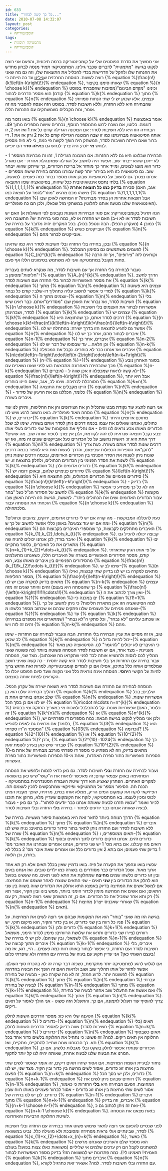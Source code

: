 ```yaml
---
id: 633
title: "כל כך קשה לבחור..."
date: 2010-07-08 14:32:07
layout: post
categories: 
  - קומבינטוריקה
tags: 
  - מתמטיקה תיכונית
  - קומבינטוריקה
---
```

אני ממשיך את סדרת הפוסטים שלי על קומבינטוריקה ברמה תיכונית, והפעם אני רוצה לנקוט בגישה "מתמטית" לדברים שכבר גילינו. המתמטיקאי תמיד מנסה לבחון מחדש את ההנחות שלו ולהקל על הדרישות בכדי להכליל את התוצאות שלו, וזה גם מה שאני רוצה לעשות. הנוסחה המרכזית ש<a href="http://www.gadial.net/2010/06/20/combinatorics_intro/">גילינו</a> עד כה הייתה כי {% equation %}\frac{n!}{k!\left(n-k\right)!}{% endequation %}, שאותו סימנו בקיצור {% equation %}{n \choose k}{% endequation %} וכינינו "מקדם הבינום"(מסיבות שהסברתי בפוסט קודם) הוא מספר הדרכים לבחור {% equation %}k{% endequation %} מתוך {% equation %}n{% endequation %} עצמים. אלא שכאן יש לי שתי הנחות סמויות: שהבחירה היא ללא החזרה, וללא חשיבות לסדר. בפוסט הזה אנסה להסביר מה זה אומר, ומה מקבלים כשמשחקים עם ההנחות הללו.

בואו נזכור מה {% equation %}{n \choose k}{% endequation %} אומר באמצעות דוגמה: בלוטו, אם נשכח לרגע מהמספר הנוסף, נבחרים שישה מספרים מתוך 49. הבחירה הזו היא ללא חשיבות לסדר: אם המכונה הגרילה קודם כל את 1 ואז את 2, זו אותה הסיטואציה מבחינתנו כמו זו שבה המכונה הגרילה קודם כל את 2 ורק אז את 1. די ברור שאם הייתה חשיבות לסדר, המשחק היה הופך לקשה פי כמה, כי לא היה מספיק לנחש <strong>מי</strong> יזכה; היה צריך לנחש גם <strong>באיזה סדר</strong> הם יופיעו.

הבחירה שבלוטו היא גם ללא החזרות: אם המכונה הגרילה 1, זהו זה מבחינת המספר 1 - לא ייתכן שהוא ייבחר שוב. אפשר היה לחשוב על הגרלה שמתנהלת אחרת - אם מוגרל כדור הוא מוצג לצופים, ומייד אחר כך מוחזר אל בריכת הכדורים, כך שייתכן שהוא ייבחר שוב. גם סיטואציה כזו היא בבירור יותר קשה עבורנו מסתם בחירת שישה מספרים - אנחנו נצטרך גם לחשוב על סיטואציות שבהן אותו מספר נבחר כמה פעמים. למעשה, בלתי נתפס אינטואיטיבית ככל שיהיה, בסיטואציה שכזו התוצאה {% equation %}1,1,1,1,1,1{% endequation %} סבירה <strong>בדיוק כמו כל תוצאה אחרת</strong> (אגב, האם מישהו מכם מרגיש "מוזר"להמר על תוצאה כמו {% equation %}1,1,1,1,1,1{% endequation %} אבל תוצאות אחרות הן בסדר מבחינתו? זו המחשה לאופן שבו האינטואיציה שלנו מטעה אותנו לחלוטין במשחקי מזל שכאלו, ולכן הם כה פופולריים).

הנה תרגיל בקומבינטוריקה: אם סוגי הבחירות השונות נקבעים לפי השאלות א) האם יש חשיבות לסדר או לא ו-ב) האם יש החזרה או לא, כמה סוגי בחירות יש? התשובה היא כמובן 4 (מעקרון הכפל). הבה ונטפל בכולן. בכל המקרים יהיה מדובר על בחירה של {% equation %}k{% endequation %} אובייקטים כשיש {% equation %}n{% endequation %} אובייקטים לבחור מהם.

ובכן, בחירה בלי החזרה ובלי חשיבות לסדר היא כמו שראינו {% equation %}{n \choose k}{% endequation %}. לפעמים משתמשים גם בסימון המבלבל {% equation %}C_{n}^{k}{% endequation %} וקוראים לזה "צירופים", אך זה הרבה פחות מקובל במתמטיקה ואני לא משתמש בסימונים הללו אף פעם.

נעבור לבחירה בלי החזרה אך עם חשיבות לסדר, מה שנקרא לעתים בעברית "חליפות"ומסומן ב-{% equation %}A_{n}^{k}{% endequation %}. הדרך לחשב את מספר האפשרויות לבחור בלי החזרה ועם חשיבות לסדר {% equation %}k{% endequation %} מתוך {% equation %}n{% endequation %} עצמים היא פשוטה למדי כי אפשר לחשוב עליה כתהליך דו-שלבי: קודם כל נבחר {% equation %}k{% endequation %} עצמים מתוך ה-{% equation %}n{% endequation %} בלי חשיבות לסדר, ואז נבחר את האופן שבו "מסדרים"אותם. כבר ראינו שיש {% equation %}{n \choose k}{% endequation %} אפשרויות לבחור את העצמים בלי חשיבות לסדר, ושבהינתן {% equation %}k{% endequation %} עצמים יש {% equation %}k!{% endequation %} דרכים לסדר אותם, כך שהתוצאה היא {% equation %}{n \choose k}k!=\frac{n!}{k!\left(n-k\right)!}k!=\frac{n!}{\left(n-k\right)!}{% endequation %}. אפשר גם להגיע לתוצאה הזו בדרך ישירה: בהתחלה יש לנו {% equation %}n{% endequation %} איברים לבחור מהם, אחר כך יש לנו {% equation %}n-1{% endequation %} איברים, אחר כך {% equation %}n-2{% endequation %} וכן הלאה... עד שבסופו של דבר יש לנו {% equation %}n-k{% endequation %} איברים ואז אנחנו כבר לא בוחרים. נקבל את המכפלה {% equation %}n\cdot\left(n-1\right)\cdot\left(n-2\right)\cdots\left(n-k+1\right){% endequation %} (ה-{% equation %}+1{% endequation %} בסוגר האחרון נובע מכך שהבחירה האחרונה מתבצעת רגע לפני שאנו נשארים עם {% equation %}n-k{% endequation %} איברים) - לא קשה לראות שמכפלה זו אכן שווה ל-{% equation %}\frac{n!}{\left(n-k\right)!}{% endequation %}, אבל היא יותר מסורבלת לכתיבה. שימו לב, אגב, שאם היינו בוחרים {% equation %}k=n{% endequation %} היינו מקבלים את התוצאה {% equation %}n!{% endequation %} - כלומר, הכללנו גם את הרעיון של סידור {% equation %}n{% endequation %} איברים בשורה.

אני רוצה להציג עוד נקודת מבט שתכליל הן את הצירופים והן את החליפות, ותיתן לנו עוד נוסחה מאוד פופולרית. בואו נחשוב לרגע שיש לנו {% equation %}n{% endequation %} כדורים, ש-{% equation %}k{% endequation %} מתוכם אדומים והיתר כחולים, ואנחנו שואלים את עצמו בכמה דרכים ניתן לסדר אותם בשורה. שימו לב שכל הכדורים מאותו צבע נראים לנו זהים - אם נחליף את המקומות של שני כדורים בעלי אותו צבע נקבל תוצאה שנראית לנו זהה לקודמת, ולכן אין צורך לספור אותה שוב. מה עושים? דרך אחת היא זו: ראשית נחשוב על כל הכדורים כעל אובייקטים שונים זה מזה, ואז יש {% equation %}n!{% endequation %} דרכים שונות לסדר אותם בשורה. כעת צריך "לתקן"את הספירות הכפולות שביצענו, והדרך לעשות זאת היא לספור בכמה דרכים שונות ניתן לשנות את הסדר הפנימי בין הכדורים האדומים, ובכמה דרכים שונות ניתן לשנות את הסדר הפנימי בין הכדורים הכחולים, ולחלק בתוצאה זו. יש {% equation %}k{% endequation %} כדורים אדומים ולכן {% equation %}k!{% endequation %} סידורים פנימיים שלהם, ובאופן דומה יש {% equation %}\left(n-k\right)!{% endequation %} סידורים פנימיים של הכדורים הכחולים, ולכן התוצאה היא {% equation %}\frac{n!}{k!\left(n-k!\right)}{% endequation %} - בדיוק {% equation %}{n \choose k}{% endequation %} וזה לא כל כך מפתיע כי אפשר לחשוב על הסידור הנ"ל כעל "בחר {% equation %}k{% endequation %} מקומות עבור הכדורים האדומים ושים את הכחולים ביתר". למעשה, הגישה הזו הייתה האופן שבו הוכחתי את הנוסחה עבור {% equation %}{n \choose k}{% endequation %} מלכתחילה.

כעת להכללה המבוקשת - מה קורה אם יש לי כדורים אדומים, ירוקים, צהובים וכחולים? ומה אם יש עוד צבעים? באופן כללי אפשר לחשוב על כך ש-{% equation %}n{% endequation %} האיברים מתחלקים לקבוצות, כך שמספרי האיברים בקבוצות הם {% equation %}k_{1},k_{2},\dots,k_{t}{% endequation %}. קבוצה יכולה להכיל גם איבר בודד; לכן אנחנו יכולים להניח שה-{% equation %}k{% endequation %}-ים מתארים את כל האיברים, כלומר מתקיים {% equation %}n=k_{1}+k_{2}+\dots+k_{t}{% endequation %}. על פי אותו הגיון שתיארתי קודם, מספר הסידורים האפשריים בשורה של האיברים הללו, כשאנחנו מתעלמים מהסידורים הפנימיים בין איברים מאותו צבע, הוא {% equation %}\frac{n!}{k_{1}!k_{2}!\cdots k_{t}!}{% endequation %}. שימו לב ש-{% equation %}{n \choose k}{% endequation %} מתאים למקרה בו יש לנו בדיוק שתי קבוצות, ואילו מספר החליפות, {% equation %}\frac{n!}{\left(n-k\right)!}{% endequation %} מתאים בדיוק למקרה שבו יש לנו {% equation %}n-k{% endequation %} עצמים זהים והיתר שונים זה מזה (כך שהנוסחה היא בעצם {% equation %}\frac{n!}{\left(n-k\right)!1!1!\cdots1!}{% endequation %} ואין צורך לכתוב את ה-{% equation %}1{% endequation %}-ים במכנה כי {% equation %}1!=1{% endequation %}). למה הסיטואציה הזו אכן מתארת חליפות? כי ניתן לחשוב על כך שאנחנו מניחים על העצמים שלנו פתקים שבהם או שכתוב מספר כלשהו מ-{% equation %}1{% endequation %} עד {% equation %}k{% endequation %} (שמתארים את מספרם בבחירה) או שכתוב עליהם "לא נבחר", וכל פתקי ה"לא נבחר" זהים זה לזה ויש {% equation %}n-k{% endequation %} מהם.

טוב, אז זה מסיים את עניין הבחירה בלי החזרות. הבה ונעבור לבחירה עם החזרות - שימו לב שכאן {% equation %}k{% endequation %} יכול להיות גדול מ-{% equation %}n{% endequation %} כי האיברים לא יכולים "להיגמר" לנו. הסיטואציה כאן מאוד מעניינת - מצד אחד, אם יש חשיבות לסדר הנוסחה פשוטה ביותר (כה פשוטה שאני ממליץ לכם לנסות ולהמציא אותה לבד לפני שתקראו מה שאכתוב). מצד שני, הנוסחה עבור בחירה עם החזרות אך בלי חשיבות לסדר היא קשה יחסית - כה קשה שאיני חושב שמלמדים אותה כלל בתיכון, אפילו אם כן לומדים קומבינטוריקה. למרות זאת הדגש צריך להיות על הקושי ה<strong>יחסי</strong>: הנוסחה אינה נוראית כלל ואני מקווה שעד סיום הפוסט יוכלו כל הקוראים לפתח אותה בעצמם.

הנוסחה לבחירה עם החזרה ועם חשיבות לסדר היא תוצאה ישירה של עקרון הכפל. תהליך הבחירה שלנו הוא בן {% equation %}k{% endequation %} שלבים; בכל שלב אנחנו בוחרים אחת מ-{% equation %}n{% endequation %} אפשרויות שונות. יש לנו אם כן בסך הכל {% equation %}n\cdot n\cdots n=n^{k}{% endequation %} אפשרויות שונות. קל להתבלבל ולשכוח מי במעריך החזקה ומי בבסיס (כלומר, האם זה {% equation %}k^{n}{% endequation %} או {% equation %}n^{k}{% endequation %}) ולכן אני ממליץ לנקוט בגישה הבאה: כמה מספרים דו ספרתיים יש, אם מרשים גם לאפס להופיע (כלומר, {% equation %}3{% endequation %} הוא המספר ה"דו ספרתי" {% equation %}03{% endequation %} וכדומה)? {% equation %}2^{10}{% endequation %} או {% equation %}10^{2}{% endequation %}? ובכן, {% equation %}2^{10}=1024{% endequation %} כך שברור שיש כאן בעיה; לעומת זאת {% equation %}10^{2}{% endequation %} מתאים בדיוק, וזה לא מפתיע כי מספר דו ספרתי מורכב מבחירה של אחת מ-10 הספרות האפשריות בתור ספרת האחדות, ואחת מ-10 הספרות האפשריות בתור ספרת העשרות.

נעבור לבחירה עם החזרה ו<strong>בלי</strong> חשיבות לסדר. גם כאן כדאי לנסות ולחפש את הנוסחה המתאימה באופן עצמאי קודם; זה מאפשר לראות את ה"קושי"שיש כאן בהשוואה למקרים האחרים. הפתרון שאציע הוא דרך שיטת העבודה הסטנדרטית במתמטיקה - הכנת תה. הסיפור מספר על מתמטיקאי ופיזיקאי שמתבקשים להכין לעצמם תה. הפיזיקאי לוקח את קומקום המים הריק, ממלא אותו במים, מרתיח, שופך מקצת המים לכוס ומכין לעצמו. בא המתמטיקאי, לוקח את הקומקום שעדיין מלא, מרוקן את תוכנו לכיור ואומר "עכשיו חזרנו לבעיה שאותה אנחנו כבר יודעים לפתור". כך גם כאן - נעבור לבעיה שאותה אנחנו כבר יודעים לפתור - בחירה <strong>בלי</strong> החזרה ובלי חשיבות לסדר.

הדרך הנוחה ביותר לתאר זאת היא באמצעות סיפור מעשיות. בחירה של {% equation %}k{% endequation %} מתוך {% equation %}n{% endequation %} איברים ללא חשיבות לסדר ועם החזרה ניתן לתאר בתור סידור כדורים בתאים: נניח שיש לנו שורה של {% equation %}n{% endequation %} תאים ממוספרים, ו-{% equation %}k{% endequation %} כדורים זהים. אנחנו זורקים כדורים לתוך התאים ובסוף רואים מה קיבלנו. אם בתא מס' 1 יש שני כדורים, אנחנו אומרים שבחרנו את האיבר מס' 1 בדיוק שתי פעמים; אם בתא 2 אין כדורים כלל אנו אומרים שאת איבר מס' 2 בכלל לא בחרנו, וכן הלאה.

עכשיו בואו ונהפוך את הקערה על פיה. בואו נדמיין שאין בכלל תאים אלא רק תא אחד ארוך מאוד. ושכל הכדורים כבר מסודרים בו בשורה כמו ילדים טובים. ואז אנחנו באים ובין זוג כדורים כלשהו שמים <strong>מחיצה</strong> שמחלקת את התא לשני תאים. מה שעשינו בפועל הוא לחלק את הכדורים בין <strong>שני</strong> תאים - שני התאים שנוצרו לאחר ששמנו את המחיצה. אם למשל אשים את המחיצה בדיוק באמצע התא אחלק את הכדורים שווה בשווה בין שני התאים; ואם אשים את המחיצה מימין לכדור הימני ביותר, ממש בינו ובין הקיר, אצור תא רק ותא אחר שמכיל את כל הכדורים. אם כן, זה המשחק שאני רוצה לעשות, רק עם {% equation %}n-1{% endequation %} מחיצות (שאחרי שאכניס ייצרו {% equation %}n{% endequation %} תאים).

בגישה הזו מה שאני "בוחר" הוא את המקומות שבהם אני רוצה לשים את המחיצות. על פניו כל רווח בין שני כדורים, או בין כדור והקיר, הוא מיקום חוקי. יש {% equation %}k{% endequation %} כדורים ולכן {% equation %}k+1{% endequation %} רווחים (ציירו שני כדורים ותראו את שלושת הרווחים: מימין לכדור הימני, משמאל לשמאלי, ובין שניהם). לכן יש לי בחירה של {% equation %}n-1{% endequation %} איברים מתוך קבוצה של {% equation %}k+1{% endequation %} איברים, בלי חשיבות לסדר ועם החזרה, כי אפשר לבחור באותו רווח כמה פעמים... היי, רגע, אז מה בעצם השגתי כאן? אני עדיין תקוע עם בעיה של בחירה עם החזרה ולא שיפרתי כלום!

אם לגלוש לרגע למתמטיקה יותר מתקדמת, כשכזה דבר קורה זה לא בהכרח סוף העולם. אפשר לחזור על אותו תהליך שוב ושוב ולראות האם זה הופך את הבעיה בהדרגה לפשוטה יותר. לרוע המזל, זה לא מה שקורה כאן - מבעיה של בחירת {% equation %}k{% endequation %} מתוך {% equation %}n{% endequation %} עברתי לבעיה של בחירת {% equation %}n-1{% endequation %} מתוך {% equation %}k+1{% endequation %}, ואם אעשה את התעלול שוב אחזור לבעיה של בחירת {% equation %}k{% endequation %} מתוך {% equation %}n{% endequation %}. צריך להוסיף עוד תעלול לתמונה, אם כך. והתעלול הזה פשוט - אני הולך לאסור על תאים ריקים.

הטענה שלי היא כזו: מספר הדרכים השונות לחלק {% equation %}k{% endequation %} כדורים ל-{% equation %}n{% endequation %} תאים (בלי חשיבות לסדר) שווה בדיוק למספר הדרכים השונות לחלק {% equation %}n+k{% endequation %} כדורים ל-{% equation %}n{% endequation %} תאים כשבסוף החלוקה אין תאים ריקים. למה? זה פשוט: כי נתחיל את החלוקה בלשים כדור אחד בכל תא. כך הבטחנו שמה שחייב להתקיים, מתקיים, ואז {% equation %}k{% endequation %} הכדורים שנותרו אפשר לחלק בשקט ובלי מגבלות כלשהן. אם כן, המרנו את הבעיה שלנו לבעיה אחרת, שאותה יהיה לנו קל יותר לתקוף.

נחזור לבעיית השמת המחיצות. אם אסור שיהיו תאים ריקים, זה אומר שאסור לשים שתי מחיצות בין אותו זוג כדורים, ואסור לשים מחיצה בין כדור ובין הקיר. מצד שני, יש לנו הפעם {% equation %}n+k{% endequation %} כדורים, ולכן יש בסך הכל {% equation %}n+k-1{% endequation %} רווחים שבהם ניתן לשים את {% equation %}n-1{% endequation %} המחיצות. הפעם הבחירה היא <strong>בלי</strong> החזרות כי כאמור, אסור לשים שתי מחיצות בין אותו זוג כדורים - אסור לבחור פעמיים באותו רווח שבין כדורים. לכן יש לנו בחירה של {% equation %}n-1{% endequation %} איברים מתוך {% equation %}n+k-1{% endequation %} איברים, וזה בדיוק {% equation %}{n+k-1 \choose n-1}{% endequation %}, ואת זה ניתן לכתוב גם כ-{% equation %}{n+k-1 \choose k}{% endequation %}. בזאת מצאנו את הנוסחה לשיטת החלוקה הרביעית והאחרונה.

לפני שנסיים להפעם אני רוצה לתאר שימוש פשוט אחד בבחירה עם החזרה ובלי חשיבות לסדר, שבינתיים אולי נראית מפחידה ומסובכת ולא מועילה כלל. נביט במשוואה {% equation %}x_{1}+x_{2}+\dots+x_{n}=k{% endequation %}, כאשר {% equation %}k{% endequation %} הוא מספר שלם והערכים שאנחנו מרשים למשתנים לקבל הם רק ערכים שלמים אי שליליים (משוואות כאלו צצות בפועל! בעולם האמיתי! תאמינו לי!). כמה פתרונות יש למשוואה הזו? בדיוק מספר האפשרויות לבחור {% equation %}k{% endequation %} איברים מתוך {% equation %}n{% endequation %}, עם החזרה ובלי חשיבות לסדר. למה? אשאיר זאת כתרגיל לקורא.
